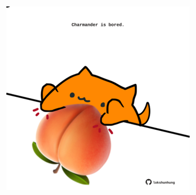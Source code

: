 <!-- built at 07/04/2023, 11:00:42 UTC -->
<p align="center">
  <img width="500" height="500" src="./ReadmeImage.svg">
</p>
